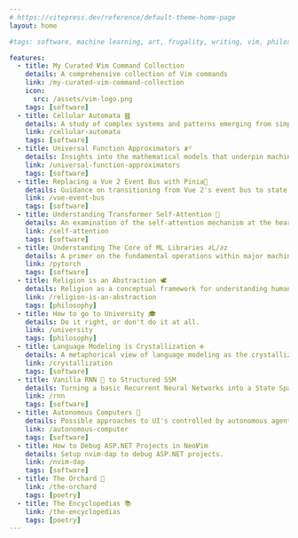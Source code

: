 ```yaml
---
# https://vitepress.dev/reference/default-theme-home-page
layout: home

#tags: software, machine learning, art, frugality, writing, vim, philosophy

features:
  - title: My Curated 𝑽im Command Collection
    details: A comprehensive collection of Vim commands
    link: /my-curated-vim-command-collection
    icon:
      src: /assets/vim-logo.png
    tags: [software]
  - title: Cellular Automata ䷾
    details: A study of complex systems and patterns emerging from simple rules.
    link: /cellular-automata
    tags: [software]
  - title: Universal Function Approximators 𝒙²
    details: Insights into the mathematical models that underpin machine learning algorithms.
    link: /universal-function-approximators
    tags: [software]
  - title: Replacing a Vue 2 Event Bus with Pinia🍍
    details: Guidance on transitioning from Vue 2's event bus to state management with Pinia.
    link: /vue-event-bus
    tags: [software]
  - title: Understanding Transformer Self-Attention 💬
    details: An examination of the self-attention mechanism at the heart of transformer models.
    link: /self-attention
    tags: [software]
  - title: Understanding The Core of ML Libraries ∂L/∂z
    details: A primer on the fundamental operations within major machine learning libraries.
    link: /pytorch
    tags: [software]
  - title: Religion is an Abstraction 🕊️
    details: Religion as a conceptual framework for understanding human experience.
    link: /religion-is-an-abstraction
    tags: [philosophy]
  - title: How to go to University 🎓
    details: Do it right, or don't do it at all.
    link: /university
    tags: [philosophy]
  - title: Language Modeling is Crystallization ❄️
    details: A metaphorical view of language modeling as the crystallization of human thought.
    link: /crystallization
    tags: [software]
  - title: Vanilla RNN 🍦 to Structured SSM
    details: Turning a basic Recurrent Neural Networks into a State Space Models.
    link: /rnn
    tags: [software]
  - title: Autonomous Computers 🤖
    details: Possible approaches to UI's controlled by autonomous agents.
    link: /autonomous-computer
    tags: [software]
  - title: How to Debug ASP.NET Projects in Neo𝑽im
    details: Setup nvim-dap to debug ASP.NET projects.
    link: /nvim-dap
    tags: [software]
  - title: The Orchard 🍊
    link: /the-orchard
    tags: [poetry]
  - title: The Encyclopedias 📚
    link: /the-encyclopedias
    tags: [poetry]
---
```

